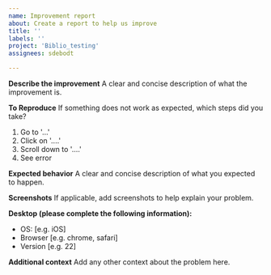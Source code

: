 ```yaml
---
name: Improvement report
about: Create a report to help us improve
title: ''
labels: ''
project: 'Biblio_testing'
assignees: sdebodt

---
```

**Describe the improvement**
A clear and concise description of what the improvement is.

**To Reproduce**
If something does not work as expected, which steps did you take?
1. Go to '...'
2. Click on '....'
3. Scroll down to '....'
4. See error

**Expected behavior**
A clear and concise description of what you expected to happen.

**Screenshots**
If applicable, add screenshots to help explain your problem.

**Desktop (please complete the following information):**
 - OS: [e.g. iOS]
 - Browser [e.g. chrome, safari]
 - Version [e.g. 22]

**Additional context**
Add any other context about the problem here.
